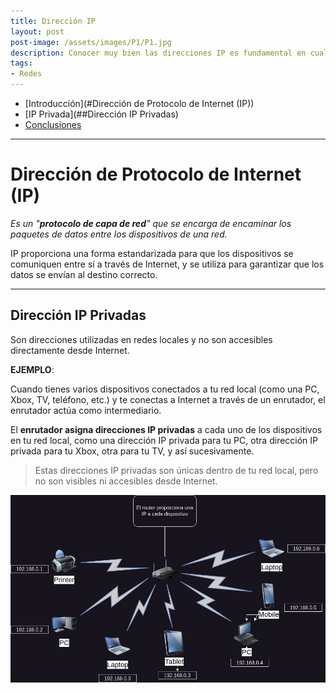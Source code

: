 ```yaml
---
title: Dirección IP
layout: post
post-image: /assets/images/P1/P1.jpg
description: Conocer muy bien las direcciones IP es fundamental en cualquier área de la informática.
tags: 
- Redes
---
```


- [Introducción](#Dirección de Protocolo de Internet (IP))
- [IP Privada](##Dirección IP Privadas)
- [Conclusiones](#conclusiones)


---

# Dirección de Protocolo de Internet (IP)

_Es un "**protocolo de capa de red**" que se encarga de encaminar los paquetes de datos entre los dispositivos de una red._  

IP proporciona una forma estandarizada para que los dispositivos se comuniquen entre sí a través de Internet, y se utiliza para garantizar que los datos se envían al destino correcto.

---

## Dirección IP Privadas

Son direcciones utilizadas en redes locales y no son accesibles directamente desde Internet.

**EJEMPLO**:

Cuando tienes varios dispositivos conectados a tu red local (como una PC, Xbox, TV, teléfono, etc.) y te conectas a Internet a través de un enrutador, el enrutador actúa como intermediario. 

El **enrutador asigna direcciones IP privadas** a cada uno de los dispositivos en tu red local, como una dirección IP privada para tu PC, otra dirección IP privada para tu Xbox, otra para tu TV, y así sucesivamente. 

>Estas direcciones IP privadas son únicas dentro de tu red local, pero no son visibles ni accesibles desde Internet.

![P1i1](/assets/images/P1/P1i1.jpg)




